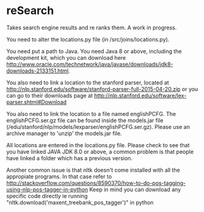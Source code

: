 # reSearch
Takes search engine results and re ranks them. A work in progress. 

You need to alter the locations.py file (in /src/joins/locations.py). 

You need put a path to Java. You need Java 8 or above, including the development kit, which you can download here http://www.oracle.com/technetwork/java/javase/downloads/jdk8-downloads-2133151.html.

You also need to link a location to the stanford parser, located at 
http://nlp.stanford.edu/software/stanford-parser-full-2015-04-20.zip
or you can go to their downloads page at http://nlp.stanford.edu/software/lex-parser.shtml#Download

You also need to link the location to a file named englishPCFG. The englishPCFG.ser.gz file can be 
found inside the models.jar file (/edu/stanford/nlp/models/lexparser/englishPCFG.ser.gz). 
Please use an archive manager to 'unzip' the models.jar file.

All locations are entered in the locations.py file. Please check to see that you have linked JAVA JDK 8.0 or above, a common problem is that people have linked a folder which has a previous version. 

Another common issue is that nltk doesn't come installed with all the appropiate programs. In that case refer to 
http://stackoverflow.com/questions/8590370/how-to-do-pos-tagging-using-nlp-pos-tagger-in-python
Keep in mind you can download any specific code directly ie running "nltk.download('maxent_treebank_pos_tagger')" in python

